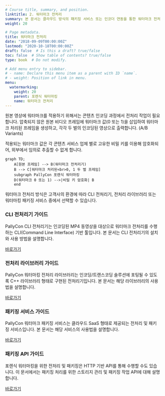 ```yaml
---
# Course title, summary, and position.
linktitle: 2. 워터마크 전처리
summary: 본 문서는 클라우드 방식의 패키징 서비스 또는 인코더 연동을 통한 워터마크 전처리 방법을 설명합니다.
weight: 20

# Page metadata.
title: 워터마크 전처리
date: "2018-09-09T00:00:00Z"
lastmod: "2020-10-18T00:00:00Z"
draft: false  # Is this a draft? true/false
toc: false  # Show table of contents? true/false
type: book  # Do not modify.

# Add menu entry to sidebar.
# - name: Declare this menu item as a parent with ID `name`.
# - weight: Position of link in menu.
menu:
  watermarking:
    weight: 20
    parent: 포렌식 워터마킹
    name: 워터마크 전처리
---
```


원본 영상에 워터마크를 적용하기 위해서는 콘텐츠 인코딩 과정에서 전처리 작업이 필요합니다. 압축되지 않은 원본 비디오 프레임에 워터마크 값(0 또는 1)을 삽입하여 워터마크 처리된 프레임을 생성하고, 각각 두 벌의 인코딩된 영상으로 출력합니다. (A/B Variants)

적용되는 워터마크 값은 각 콘텐츠 서비스 업체 별로 고유한 비밀 키를 이용해 암호화되어, 외부에서 임의로 추출할 수 없게 합니다.

```mermaid
graph TD;
    A[원본 프레임] --> B(워터마크 전처리기)
    B --> C[워터마크 처리된<br>0, 1 두 벌 프레임]
    subgraph PallyCon 포렌식 워터마킹
    D(워터마크 0 또는 1) -->|비밀 키 암호화| B
    end
```

워터마크 전처리 방식은 고객사의 환경에 따라 CLI 전처리기, 전처리 라이브러리 또는 워터마킹 패키징 서비스 중에서 선택할 수 있습니다.

<div class="row">
  <div class="col-sm-6">
    <div class="card">
      <div class="card-body">
        <h3 class="card-title">CLI 전처리기 가이드</h3>
        <p class="card-text">PallyCon CLI 전처리기는 인코딩된 MP4 동영상을 대상으로 워터마크 전처리를 수행하는 CLI(Command Line Interface) 기반 툴입니다. 본 문서는 CLI 전처리기의 설치와 사용 방법을 설명합니다.</p>
        <a href="./cli-preprocessor/" class="btn btn-primary">바로가기</a>
      </div>
    </div>
  </div>
  <div class="col-sm-6">
    <div class="card">
      <div class="card-body">
        <h3 class="card-title">전처리 라이브러리 가이드</h3>
        <p class="card-text">PallyCon 워터마킹 전처리 라이브러리는 인코딩/트랜스코딩 솔루션에 포팅될 수 있도록 C++ 라이브러리 형태로 구현된 전처리기입니다. 본 문서는 해당 라이브러리의 사용법을 설명합니다.</p>
        <a href="./preprocessor-library/" class="btn btn-primary">바로가기</a>
      </div>
    </div>
  </div>
  <div class="col-sm-6">
    <div class="card">
      <div class="card-body">
        <h3 class="card-title">패키징 서비스 가이드</h3>
        <p class="card-text">PallyCon 워터마크 패키징 서비스는 클라우드 SaaS 형태로 제공되는 전처리 및 패키징 서비스입니다. 본 문서는 해당 서비스의 사용법을 설명합니다.</p>
        <a href="./packaging-service/" class="btn btn-primary">바로가기</a>
      </div>
    </div>
  </div>
  <div class="col-sm-6">
    <div class="card">
      <div class="card-body">
        <h3 class="card-title">패키징 API 가이드</h3>
        <p class="card-text">포렌식 워터마킹을 위한 전처리 및 패키징은 HTTP 기반 API를 통해 수행할 수도 있습니다. 이 문서에서는 패키징 처리를 위한 스토리지 관리 및 패키징 작업 API에 대해 설명합니다.</p>
        <a href="./packaging-api/" class="btn btn-primary">바로가기</a>
      </div>
    </div>
  </div>
</div>
